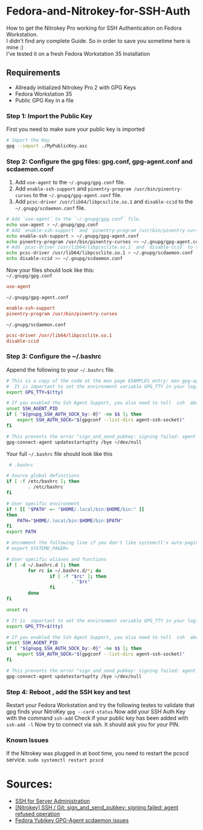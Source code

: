 # Fedora-and-Nitrokey-for-SSH-Auth
How to get the Nitrokey Pro working for SSH Authenticaiton on Fedora Workstation.  
I didn't find any complete Guide. So in order to save you sometime here is mine :)   
I've tested it on a fresh Fedora Workstation 35 Installation

## Requirements
* Allready initialized Nitrokey Pro 2 with GPG Keys
* Fedora Workstation 35
* Public GPG Key in a file

### Step 1: Import the Public Key
First you need to make sure your public key is imported
```bash
# Import the Key
gpg --import ./MyPublicKey.asc
```

### Step 2: Configure the gpg files: gpg.conf, gpg-agent.conf and scdaemon.conf
1. Add `use-agent` to the `~/.gnupg/gpg.conf` file.
2. Add `enable-ssh-support` and `pinentry-program /usr/bin/pinentry-curses` to the `~/.gnupg/gpg-agent.conf` file.
3. Add `pcsc-driver /usr/lib64/libpcsclite.so.1` and `disable-ccid` to the `~/.gnupg/scdaemon.conf` file.
```bash
# Add `use-agent` to the `~/.gnupg/gpg.conf` file.
echo use-agent > ~/.gnupg/gpg.conf
# Add `enable-ssh-support` and `pinentry-program /usr/bin/pinentry-curses` to the `~/.gnupg/gpg-agent.conf` file.
echo enable-ssh-support > ~/.gnupg/gpg-agent.conf
echo pinentry-program /usr/bin/pinentry-curses >> ~/.gnupg/gpg-agent.conf
# Add `pcsc-driver /usr/lib64/libpcsclite.so.1` and `disable-ccid` to the `~/.gnupg/scdaemon.conf` file.
echo pcsc-driver /usr/lib64/libpcsclite.so.1 > ~/.gnupg/scdaemon.conf
echo disable-ccid >> ~/.gnupg/scdaemon.conf
```
Now your files should look like this:  
`~/.gnupg/gpg.conf`
```conf
use-agent
```
`~/.gnupg/gpg-agent.conf`
```conf
enable-ssh-support
pinentry-program /usr/bin/pinentry-curses
```
`~/.gnupg/scdaemon.conf`
```conf
pcsc-driver /usr/lib64/libpcsclite.so.1
disable-ccid
```

### Step 3: Configure the ~/.bashrc
Append the following to your `~/.bashrc` file.
```bash
# This is a copy of the code at the man page EXAMPLES entry: man gpg-agent
#  It is important to set the environment variable GPG_TTY in your login shell, for example in the ‘~/.bashrc’ init script:
export GPG_TTY=$(tty)

# If you enabled the Ssh Agent Support, you also need to tell  ssh  about it by adding this to your init script:
unset SSH_AGENT_PID
if [ "${gnupg_SSH_AUTH_SOCK_by:-0}" -ne $$ ]; then
	export SSH_AUTH_SOCK="$(gpgconf --list-dirs agent-ssh-socket)"
fi

# This prevents the error "sign_and_send_pubkey: signing failed: agent refused operation": Source: https://support.nitrokey.com/t/nitrokey-ssh-git-sign-and-send-pubkey-signing-failed-agent-refused-operation/1886
gpg-connect-agent updatestartuptty /bye >/dev/null
```
Your full `~/.bashrc` file should look like this
```bash
 # .bashrc

# Source global definitions
if [ -f /etc/bashrc ]; then
        . /etc/bashrc
fi

# User specific environment
if ! [[ "$PATH" =~ "$HOME/.local/bin:$HOME/bin:" ]]
then
    PATH="$HOME/.local/bin:$HOME/bin:$PATH"
fi
export PATH

# Uncomment the following line if you don't like systemctl's auto-paging feature:
# export SYSTEMD_PAGER=

# User specific aliases and functions
if [ -d ~/.bashrc.d ]; then
        for rc in ~/.bashrc.d/*; do
                if [ -f "$rc" ]; then
                        . "$rc"
                fi
        done
fi

unset rc

# It is  important to set the environment variable GPG_TTY in your login shell, for example in the ‘~/.bashrc’ init script:
export GPG_TTY=$(tty)

# If you enabled the Ssh Agent Support, you also need to tell  ssh  about it by adding this to your init script:
unset SSH_AGENT_PID
if [ "${gnupg_SSH_AUTH_SOCK_by:-0}" -ne $$ ]; then
	export SSH_AUTH_SOCK="$(gpgconf --list-dirs agent-ssh-socket)"
fi

# This prevents the error "sign_and_send_pubkey: signing failed: agent refused operation": Source: https://support.nitrokey.com/t/nitrokey-ssh-git-sign-and-send-pubkey-signing-failed-agent-refused-operation/1886
gpg-connect-agent updatestartuptty /bye >/dev/null
```
### Step 4: Reboot , add the SSH key and test
Restart your Fedora Workstation and try the following testes to validate that gpg finds your NitroKey
`gpg --card-status`
Now add your SSH Auth Key with the command `ssh-add`
Check if your public key has been added with `ssh-add -l` 
Now try to connect via ssh. It should ask you for your PIN.
### Known Issues
If the Nitrokey was plugged in at boot time, you need to restart the pcscd service.
`sudo systemctl restart pcscd` 

# Sources:
* [SSH for Server Administration](https://www.nitrokey.com/documentation/applications#ssh-for-server-administration)
* [[Nitrokey] SSH / Git: sign_and_send_pubkey: signing failed: agent refused operation](https://support.nitrokey.com/t/nitrokey-ssh-git-sign-and-send-pubkey-signing-failed-agent-refused-operation/1886)
* [Fedora Yubikey GPG-Agent scdaemon issues](https://www.tomica.net/blog/2021/08/fedora-yubikey-gpg-scdaemon-issues/)
